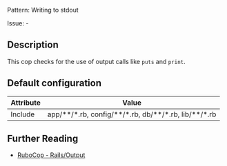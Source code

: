 Pattern: Writing to stdout

Issue: -

## Description

This cop checks for the use of output calls like `puts` and `print`.

## Default configuration

Attribute | Value
--- | ---
Include | app/\*\*/\*.rb, config/\*\*/\*.rb, db/\*\*/\*.rb, lib/\*\*/\*.rb

## Further Reading

* [RuboCop - Rails/Output](https://rubocop.readthedocs.io/en/latest/cops_rails/#railsoutput)
